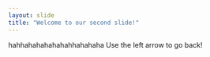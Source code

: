 ```yaml
---
layout: slide
title: "Welcome to our second slide!"
---
```

hahhahahahahahahhahahaha
Use the left arrow to go back!
